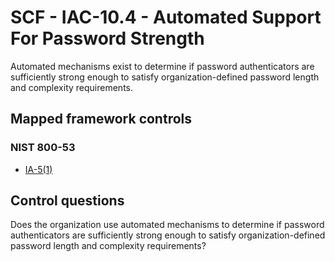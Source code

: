 # SCF - IAC-10.4 - Automated Support For Password Strength
Automated mechanisms exist to determine if password authenticators are sufficiently strong enough to satisfy organization-defined password length and complexity requirements. 
## Mapped framework controls
### NIST 800-53
- [IA-5(1)](../nist80053/ia-5-1.md)
  
## Control questions
Does the organization use automated mechanisms to determine if password authenticators are sufficiently strong enough to satisfy organization-defined password length and complexity requirements? 
  